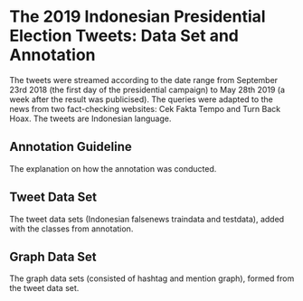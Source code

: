# The 2019 Indonesian Presidential Election Tweets: Data Set and Annotation

The tweets were streamed according to the date range from September 23rd 2018 (the first day of the presidential campaign) to May 28th 2019 (a week after the result was publicised). The queries were adapted to the news from two fact-checking websites: Cek Fakta Tempo and Turn Back Hoax. The tweets are Indonesian language.

## Annotation Guideline

The explanation on how the annotation was conducted. 

## Tweet Data Set

The tweet data sets (Indonesian falsenews traindata and testdata), added with the classes from annotation.

## Graph Data Set

The graph data sets (consisted of hashtag and mention graph), formed from the tweet data set.

